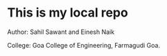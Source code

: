 # This is my local repo

Author: Sahil Sawant and Einesh Naik 

College: Goa College of Engineering, Farmagudi Goa.

